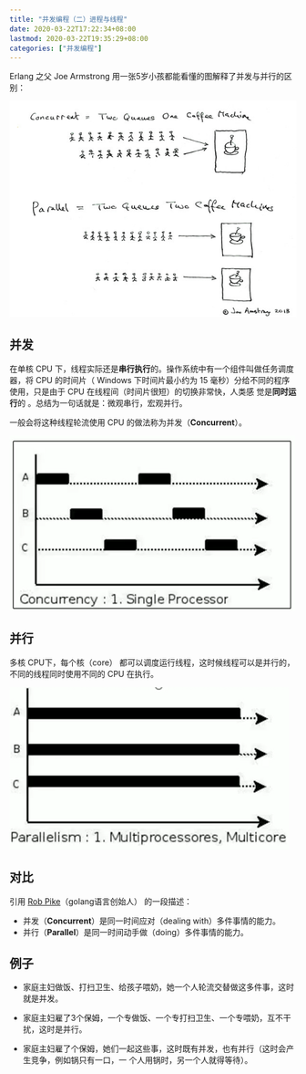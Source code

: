 ```yaml
---
title: "并发编程（二）进程与线程"
date: 2020-03-22T17:22:34+08:00
lastmod: 2020-03-22T19:35:29+08:00
categories: ["并发编程"]
---
```


Erlang 之父  Joe Armstrong 用一张5岁小孩都能看懂的图解释了并发与并行的区别：

![](d02-concurrent-parallel/concurrent-parallel.jpg)

## 并发

在单核 CPU 下，线程实际还是**串行执行**的。操作系统中有一个组件叫做任务调度器，将 CPU 的时间片（ Windows 下时间片最小约为 15 毫秒）分给不同的程序使用，只是由于 CPU 在线程间（时间片很短）的切换非常快，人类感 觉是**同时运行**的 。总结为一句话就是：微观串行，宏观并行。

一般会将这种线程轮流使用 CPU 的做法称为并发（**Concurrent**）。

![](d02-concurrent-parallel/concurrency.jpg)

## 并行

多核 CPU下，每个核（core） 都可以调度运行线程，这时候线程可以是并行的，不同的线程同时使用不同的 CPU 在执行。

![](d02-concurrent-parallel/parallelism.jpg)

## 对比

引用 [Rob Pike](https://baike.baidu.com/item/罗布·派克)（golang语言创始人） 的一段描述：

- 并发（**Concurrent**）是同一时间应对（dealing with）多件事情的能力。
- 并行（**Parallel**）是同一时间动手做（doing）多件事情的能力。

## 例子

- 家庭主妇做饭、打扫卫生、给孩子喂奶，她一个人轮流交替做这多件事，这时就是并发。
- 家庭主妇雇了3个保姆，一个专做饭、一个专打扫卫生、一个专喂奶，互不干扰，这时是并行。

- 家庭主妇雇了个保姆，她们一起这些事，这时既有并发，也有并行（这时会产生竞争，例如锅只有一口，一 个人用锅时，另一个人就得等待）。
